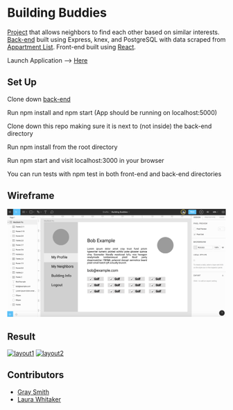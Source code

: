 # Building Buddies

[Project](http://frontend.turing.io/projects/build-your-own-backend.html) that allows neighbors to find each other based on similar interests. [Back-end](https://github.com/laurakwhit/building-buddies-api) built using Express, knex, and PostgreSQL with data scraped from [Appartment List](https://www.apartmentlist.com/co/denver/). Front-end built using [React](https://github.com/facebook/create-react-app).

Launch Application --> [Here](https://building-buddies.herokuapp.com/)

## Set Up

Clone down [back-end](https://github.com/laurakwhit/building-buddies-api)

Run npm install and npm start (App should be running on localhost:5000)

Clone down this repo making sure it is next to (not inside) the back-end directory

Run npm install from the root directory

Run npm start and visit localhost:3000 in your browser

You can run tests with npm test in both front-end and back-end directories

## Wireframe

![wireframe](src/assets/wireframe.png)

## Result

[![layout1](src/assets/layout1.gif)](https://building-buddies.herokuapp.com/)
[![layout2](src/assets/layout2.gif)](https://building-buddies.herokuapp.com/)

## Contributors

- [Gray Smith](https://github.com/graysmith00)
- [Laura Whitaker](https://github.com/laurakwhit)
